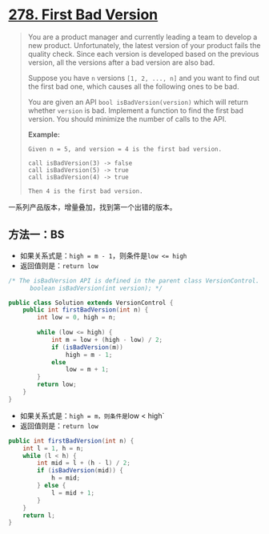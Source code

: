 # [278. First Bad Version][1]

> You are a product manager and currently leading a team to develop a new product. Unfortunately, the latest version of your product fails the quality check. Since each version is developed based on the previous version, all the versions after a bad version are also bad.
>
> Suppose you have `n` versions `[1, 2, ..., n]` and you want to find out the first bad one, which causes all the following ones to be bad.
>
> You are given an API `bool isBadVersion(version)` which will return whether `version` is bad. Implement a function to find the first bad version. You should minimize the number of calls to the API.
>
> **Example:**
>
> ```
> Given n = 5, and version = 4 is the first bad version.
> 
> call isBadVersion(3) -> false
> call isBadVersion(5) -> true
> call isBadVersion(4) -> true
> 
> Then 4 is the first bad version. 
> ```



一系列产品版本，增量叠加，找到第一个出错的版本。



## 方法一：BS

* 如果关系式是：`high = m - 1`，则条件是`low <= high`
* 返回值则是：`return low`

```java
/* The isBadVersion API is defined in the parent class VersionControl.
      boolean isBadVersion(int version); */

public class Solution extends VersionControl {
    public int firstBadVersion(int n) {
        int low = 0, high = n;
        
        while (low <= high) {
            int m = low + (high - low) / 2;
            if (isBadVersion(m))
                high = m - 1;
            else
                low = m + 1;
        }
        return low;
    }
}
```

* 如果关系式是：`high = m，则条件是`low < high`
* 返回值则是：`return low`

```java
public int firstBadVersion(int n) {
    int l = 1, h = n;
    while (l < h) {
        int mid = l + (h - l) / 2;
        if (isBadVersion(mid)) {
            h = mid;
        } else {
            l = mid + 1;
        }
    }
    return l;
}

```







[1]:https://leetcode.com/problems/first-bad-version/